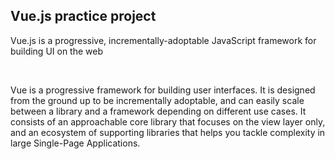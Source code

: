 <h2>Vue.js practice project</h2>
<p>
Vue.js is a progressive, incrementally-adoptable JavaScript framework for building UI on the web
</p>
<br/>
<p>
Vue is a progressive framework for building user interfaces. It is designed from the ground up to be incrementally adoptable, and can easily scale between a library and a framework depending on different use cases. It consists of an approachable core library that focuses on the view layer only, and an ecosystem of supporting libraries that helps you tackle complexity in large Single-Page Applications.
</p>
